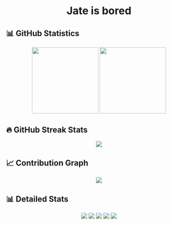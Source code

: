 
<h1 align="center">Jate is bored</h1>




## 📊 GitHub Statistics

<div align="center">
  <img height="180em" src="https://github-readme-stats.vercel.app/api?username=jate17&show_icons=true&theme=tokyonight&include_all_commits=true&count_private=true&hide_border=true"/>
  <img height="180em" src="https://github-readme-stats.vercel.app/api/top-langs/?username=jate17&layout=compact&langs_count=8&theme=tokyonight&hide_border=true"/>
</div>

## 🔥 GitHub Streak Stats

<div align="center">
  <img src="https://github-readme-streak-stats.herokuapp.com/?user=jate17&theme=tokyonight&hide_border=true" />
</div>

## 📈 Contribution Graph

<div align="center">
  <img src="https://github-readme-activity-graph.vercel.app/graph?username=jate17&theme=tokyo-night&hide_border=true&area=true" />
</div>

## 📊 Detailed Stats

<div align="center">
  <img src="https://github-profile-summary-cards.vercel.app/api/cards/profile-details?username=jate17&theme=tokyonight" />
  <img src="https://github-profile-summary-cards.vercel.app/api/cards/repos-per-language?username=jate17&theme=tokyonight" />
  <img src="https://github-profile-summary-cards.vercel.app/api/cards/most-commit-language?username=jate17&theme=tokyonight" />
  <img src="https://github-profile-summary-cards.vercel.app/api/cards/stats?username=jate17&theme=tokyonight" />
  <img src="https://github-profile-summary-cards.vercel.app/api/cards/productive-time?username=jate17&theme=tokyonight" />
</div>

